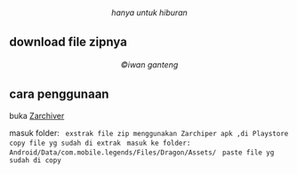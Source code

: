 ###### <p align="center">hanya untuk hiburan<p align="right">

## download file zipnya



###### <p align="center">©iwan ganteng<p align="center">

## cara penggunaan
buka [Zarchiver](https://play.google.com/store/apps/details?id=ru.zdevs.zarchiver)

masuk folder:
` exstrak file zip menggunakan Zarchiper apk ,di Playstore`
` copy file yg sudah di extrak`
` masuk ke folder:`
` Android/Data/com.mobile.legends/Files/Dragon/Assets/`
` paste file yg sudah di copy`

